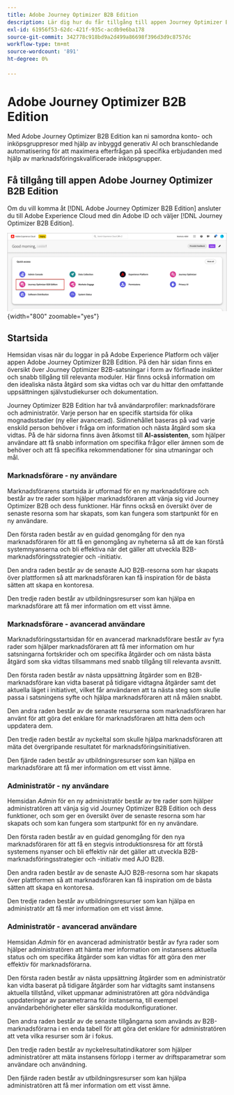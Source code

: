 ```yaml
---
title: Adobe Journey Optimizer B2B Edition
description: Lär dig hur du får tillgång till appen Journey Optimizer B2B Edition och använder hemsidesinformationen.
exl-id: 61956f53-62dc-421f-935c-acdb9e6ba178
source-git-commit: 342778c918bd9a2d499a86698f396d3d9c8757dc
workflow-type: tm+mt
source-wordcount: '891'
ht-degree: 0%

---
```


# Adobe Journey Optimizer B2B Edition

Med Adobe Journey Optimizer B2B Edition kan ni samordna konto- och inköpsgruppresor med hjälp av inbyggd generativ AI och branschledande automatisering för att maximera efterfrågan på specifika erbjudanden med hjälp av marknadsföringskvalificerade inköpsgrupper.

## Få tillgång till appen Adobe Journey Optimizer B2B Edition

<!-- Requirements?
-->
Om du vill komma åt [!DNL Adobe Journey Optimizer B2B Edition] ansluter du till Adobe Experience Cloud med din Adobe ID och väljer [!DNL Journey Optimizer B2B Edition].

![Buying group browse page](./assets/experience-cloud-apps.png){width="800" zoomable="yes"}

## Startsida

Hemsidan visas när du loggar in på Adobe Experience Platform och väljer appen Adobe Journey Optimizer B2B Edition. På den här sidan finns en översikt över Journey Optimizer B2B-satsningar i form av förfinade insikter och snabb tillgång till relevanta moduler. Här finns också information om den idealiska nästa åtgärd som ska vidtas och var du hittar den omfattande uppsättningen självstudiekurser och dokumentation.

Journey Optimizer B2B Edition har två användarprofiler: marknadsförare och administratör. Varje person har en specifik startsida för olika mognadsstadier (ny eller avancerad). Sidinnehållet baseras på vad varje enskild person behöver i fråga om information och nästa åtgärd som ska vidtas. På de här sidorna finns även åtkomst till **AI-assistenten**, som hjälper användare att få snabb information om specifika frågor eller ämnen som de behöver och att få specifika rekommendationer för sina utmaningar och mål.

### Marknadsförare - ny användare

Marknadsförarens startsida är utformad för en ny marknadsförare och består av tre rader som hjälper marknadsföraren att vänja sig vid Journey Optimizer B2B och dess funktioner. Här finns också en översikt över de senaste resorna som har skapats, som kan fungera som startpunkt för en ny användare.

Den första raden består av en guidad genomgång för den nya marknadsföraren för att få en genomgång av nyheterna så att de kan förstå systemnyanserna och bli effektiva när det gäller att utveckla B2B-marknadsföringsstrategier och -initiativ.

Den andra raden består av de senaste AJO B2B-resorna som har skapats över plattformen så att marknadsföraren kan få inspiration för de bästa sätten att skapa en kontoresa.

Den tredje raden består av utbildningsresurser som kan hjälpa en marknadsförare att få mer information om ett visst ämne.

### Marknadsförare - avancerad användare

Marknadsföringsstartsidan för en avancerad marknadsförare består av fyra rader som hjälper marknadsföraren att få mer information om hur satsningarna fortskrider och om specifika åtgärder och om nästa bästa åtgärd som ska vidtas tillsammans med snabb tillgång till relevanta avsnitt.

Den första raden består av nästa uppsättning åtgärder som en B2B-marknadsförare kan vidta baserat på tidigare vidtagna åtgärder samt det aktuella läget i initiativet, vilket får användaren att ta nästa steg som skulle passa i satsningens syfte och hjälpa marknadsföraren att nå målen snabbt.

Den andra raden består av de senaste resurserna som marknadsföraren har använt för att göra det enklare för marknadsföraren att hitta dem och uppdatera dem.

Den tredje raden består av nyckeltal som skulle hjälpa marknadsföraren att mäta det övergripande resultatet för marknadsföringsinitiativen.

Den fjärde raden består av utbildningsresurser som kan hjälpa en marknadsförare att få mer information om ett visst ämne.

### Administratör - ny användare

Hemsidan _Admin_ för en ny administratör består av tre rader som hjälper administratören att vänja sig vid Journey Optimizer B2B Edition och dess funktioner, och som ger en översikt över de senaste resorna som har skapats och som kan fungera som startpunkt för en ny användare.

Den första raden består av en guidad genomgång för den nya marknadsföraren för att få en stegvis introduktionsresa för att förstå systemens nyanser och bli effektiv när det gäller att utveckla B2B-marknadsföringsstrategier och -initiativ med AJO B2B.

Den andra raden består av de senaste AJO B2B-resorna som har skapats över plattformen så att marknadsföraren kan få inspiration om de bästa sätten att skapa en kontoresa.

Den tredje raden består av utbildningsresurser som kan hjälpa en administratör att få mer information om ett visst ämne.

### Administratör - avancerad användare

Hemsidan _Admin_ för en avancerad administratör består av fyra rader som hjälper administratören att hämta mer information om instansens aktuella status och om specifika åtgärder som kan vidtas för att göra den mer effektiv för marknadsförarna.

Den första raden består av nästa uppsättning åtgärder som en administratör kan vidta baserat på tidigare åtgärder som har vidtagits samt instansens aktuella tillstånd, vilket uppmanar administratören att göra nödvändiga uppdateringar av parametrarna för instanserna, till exempel användarbehörigheter eller särskilda modulkonfigurationer.

Den andra raden består av de senaste tillgångarna som används av B2B-marknadsförarna i en enda tabell för att göra det enklare för administratören att veta vilka resurser som är i fokus.

Den tredje raden består av nyckelresultatindikatorer som hjälper administratörer att mäta instansens förlopp i termer av driftsparametrar som användare och användning.

Den fjärde raden består av utbildningsresurser som kan hjälpa administratören att få mer information om ett visst ämne.
